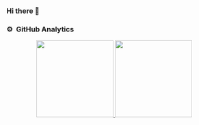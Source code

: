 ### Hi there 👋

### ⚙️ &nbsp;GitHub Analytics

<p align="center">
<a href="https://github.com/yuchen-ecnu">
  <img height="180em" src="https://github-readme-stats-eight-theta.vercel.app/api?username=yuchen-ecnu&show_icons=true&theme=algolia&include_all_commits=true&count_private=true"/>
  <img height="180em" src="https://github-readme-stats-eight-theta.vercel.app/api/top-langs/?username=yuchen-ecnu&layout=compact&langs_count=8&theme=algolia"/>
</a>
</p>

<!--
**yuchen-ecnu/yuchen-ecnu** is a ✨ _special_ ✨ repository because its `README.md` (this file) appears on your GitHub profile.

Here are some ideas to get you started:

- 🔭 I’m currently working on ...
- 🌱 I’m currently learning ...
- 👯 I’m looking to collaborate on ...
- 🤔 I’m looking for help with ...
- 💬 Ask me about ...
- 📫 How to reach me: ...
- 😄 Pronouns: ...
- ⚡ Fun fact: ...
-->
